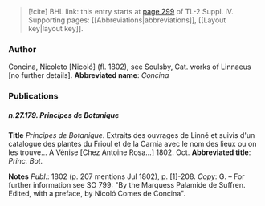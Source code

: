 > [!cite] BHL link: this entry starts at [page 299](https://www.biodiversitylibrary.org/page/33265976) of TL-2 Suppl. IV.
> Supporting pages: [[Abbreviations|abbreviations]], [[Layout key|layout key]].

### Author

Concina, Nicoleto \[Nicoló\] (fl. 1802), see Soulsby, Cat. works of Linnaeus \[no further details\]. 
**Abbreviated name**: *Concina*

### Publications

##### n.27.179. Principes de Botanique

**Title**
*Principes de Botanique*. Extraits des ouvrages de Linné et suivis d'un catalogue des plantes du Frioul et de la Carnia avec le nom des lieux ou on les trouve... A Vénise \[Chez Antoine Rosa...\] 1802. Oct.
**Abbreviated title**: *Princ. Bot.*

**Notes**
*Publ*.: 1802 (p. 207 mentions Jul 1802), p. \[1\]-208. *Copy*: G. – For further information see SO 799: "By the Marquess Palamide de Suffren. Edited, with a preface, by Nicoló Comes de Concina".

